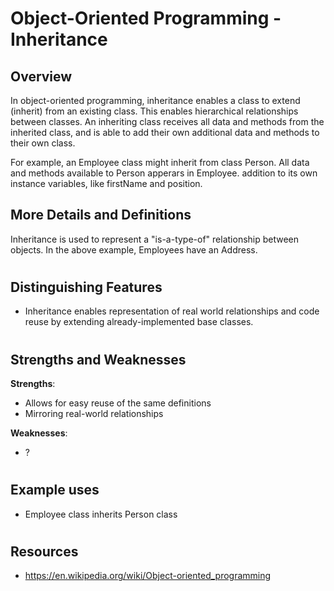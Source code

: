 # Object-Oriented Programming - Inheritance
## Overview

In object-oriented programming, inheritance enables a class to extend (inherit) from an existing class. This enables hierarchical relationships between classes. An inheriting class receives all data and methods from the inherited class, and is able to add their own additional data and methods to their own class.

For example, an Employee class might inherit from class Person. All data and methods available to Person apperars in Employee. addition to its own instance variables, like firstName and position.

## More Details and Definitions

Inheritance is used to represent a "is-a-type-of" relationship between objects. In the above example, Employees have an Address.

#
## Distinguishing Features
- Inheritance enables representation of real world relationships and code reuse by extending already-implemented base classes.

#
## Strengths and Weaknesses

**Strengths**:
- Allows for easy reuse of the same definitions
- Mirroring real-world relationships

**Weaknesses**:
- ? 

#
## Example uses
- Employee class inherits Person class

#
## Resources
- https://en.wikipedia.org/wiki/Object-oriented_programming

#